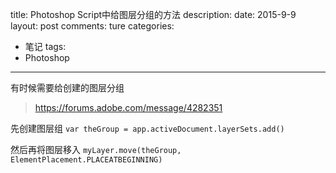 title: Photoshop Script中给图层分组的方法
description: 
date: 2015-9-9
layout: post
comments: ture
categories:
- 笔记
tags: 
- Photoshop
---

有时候需要给创建的图层分组

<!--more-->

> https://forums.adobe.com/message/4282351

先创建图层组
`var theGroup = app.activeDocument.layerSets.add()`

然后再将图层移入
`myLayer.move(theGroup, ElementPlacement.PLACEATBEGINNING)`


